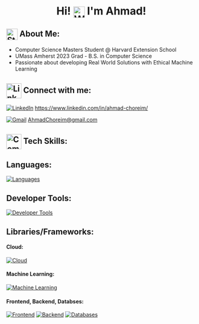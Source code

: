 <h1 align="center">
  Hi!
  <img src="https://media.giphy.com/media/hvRJCLFzcasrR4ia7z/giphy.gif" width="30" style="vertical-align: middle;" alt="Waving hand"/> 
  I'm Ahmad!
</h1>

## <img src="https://media0.giphy.com/media/v1.Y2lkPTc5MGI3NjExMThjeTdia2szMzMxNWw4ZjRnZjMwZmxlaWwzYnY4ODJ6dGpmNDQ2ciZlcD12MV9pbnRlcm5hbF9naWZfYnlfaWQmY3Q9cw/kI3btilUDBNFrM69Dx/giphy.gif" width="30" style="vertical-align: middle;" alt="Stars"/> About Me:



 - Computer Science Masters Student @ Harvard Extension School
 - UMass Amherst 2023 Grad - B.S. in Computer Science
 - Passionate about developing Real World Solutions with Ethical Machine Learning


## <img src="https://media1.giphy.com/media/v1.Y2lkPTc5MGI3NjExaGc2cDNpcjVuN2NwZHM3YnpwZ3pmdTZoZXNwOHdmcGRjMGtldjBjZCZlcD12MV9pbnRlcm5hbF9naWZfYnlfaWQmY3Q9cw/3C5GOwaqCmDzxODi83/giphy.gif" width="40" style="vertical-align: middle;" alt="Link"/> Connect with me:

[![LinkedIn](https://img.shields.io/badge/LinkedIn-%230077B5.svg?logo=linkedin&logoColor=white)](https://www.linkedin.com/in/ahmad-choreim/) https://www.linkedin.com/in/ahmad-choreim/
&nbsp;

[![Gmail](https://img.shields.io/badge/Gmail-D14836?style=flat&logo=gmail&logoColor=white)](mailto:AhmadChoreim@gmail.com) AhmadChoreim@gmail.com

## <img src="https://media4.giphy.com/media/v1.Y2lkPTc5MGI3NjExM210MGNsdmFjem5lNm83aG5qdmlsbGgweWpicGhrcXY5bnMzdzlybCZlcD12MV9pbnRlcm5hbF9naWZfYnlfaWQmY3Q9cw/l0MYGlG4YLB51v0bu/giphy.gif" width="40" style="vertical-align: middle;" alt="Computer"/>  Tech Skills:

## Languages: 
[![Languages](https://skillicons.dev/icons?i=python,java,javascript,c,mysql,html,css)](https://skillicons.dev)

## Developer Tools: 
[![Developer Tools](https://skillicons.dev/icons?i=postman,github,vim)](https://skillicons.dev)

## Libraries/Frameworks: 
#### Cloud:
[![Cloud](https://skillicons.dev/icons?i=aws,gcp,azure)](https://skillicons.dev)
#### Machine Learning:
[![Machine Learning](https://skillicons.dev/icons?i=pytorch,tensorflow,sklearn)](https://skillicons.dev)
#### Frontend, Backend, Databses:
[![Frontend](https://skillicons.dev/icons?i=react,vue,css,html,javascript)](https://skillicons.dev)
[![Backend](https://skillicons.dev/icons?i=spring,flask,docker,kubernetes)](https://skillicons.dev)
[![Databases](https://skillicons.dev/icons?i=mysql,postgres,firebase,mongodb)](https://skillicons.dev)